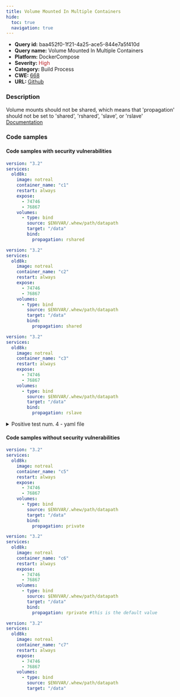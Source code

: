 ```yaml
---
title: Volume Mounted In Multiple Containers
hide:
  toc: true
  navigation: true
---
```


<style>
  .highlight .hll {
    background-color: #ff171742;
  }
  .md-content {
    max-width: 1100px;
    margin: 0 auto;
  }
</style>

-   **Query id:** baa452f0-1f21-4a25-ace5-844e7a5f410d
-   **Query name:** Volume Mounted In Multiple Containers
-   **Platform:** DockerCompose
-   **Severity:** <span style="color:#bb2124">High</span>
-   **Category:** Build Process
-   **CWE:** <a href="https://cwe.mitre.org/data/definitions/668.html" onclick="newWindowOpenerSafe(event, 'https://cwe.mitre.org/data/definitions/668.html')">668</a>
-   **URL:** [Github](https://github.com/Checkmarx/kics/tree/master/assets/queries/dockerCompose/volume_mounted_in_multiple_containers)

### Description
Volume mounts should not be shared, which means that 'propagation' should not be set to 'shared', 'rshared', 'slave', or 'rslave'<br>
[Documentation](https://docs.docker.com/compose/compose-file/compose-file-v3/#volumes)

### Code samples
#### Code samples with security vulnerabilities
```yaml title="Positive test num. 1 - yaml file" hl_lines="15"
version: "3.2"
services:
  old8k:
    image: notreal
    container_name: "c1"
    restart: always
    expose:
      - 74746
      - 76867
    volumes:
      - type: bind
        source: $ENVVAR/.whew/path/datapath
        target: "/data"
        bind:
          propagation: rshared

```
```yaml title="Positive test num. 2 - yaml file" hl_lines="15"
version: "3.2"
services:
  old8k:
    image: notreal
    container_name: "c2"
    restart: always
    expose:
      - 74746
      - 76867
    volumes:
      - type: bind
        source: $ENVVAR/.whew/path/datapath
        target: "/data"
        bind:
          propagation: shared

```
```yaml title="Positive test num. 3 - yaml file" hl_lines="15"
version: "3.2"
services:
  old8k:
    image: notreal
    container_name: "c3"
    restart: always
    expose:
      - 74746
      - 76867
    volumes:
      - type: bind
        source: $ENVVAR/.whew/path/datapath
        target: "/data"
        bind:
          propagation: rslave

```
<details><summary>Positive test num. 4 - yaml file</summary>

```yaml hl_lines="15"
version: "3.2"
services:
  old8k:
    image: notreal
    container_name: "c4"
    restart: always
    expose:
      - 74746
      - 76867
    volumes:
      - type: bind
        source: $ENVVAR/.whew/path/datapath
        target: "/data"
        bind:
          propagation: slave

```
</details>


#### Code samples without security vulnerabilities
```yaml title="Negative test num. 1 - yaml file"
version: "3.2"
services:
  old8k:
    image: notreal
    container_name: "c5"
    restart: always
    expose:
      - 74746
      - 76867
    volumes:
      - type: bind
        source: $ENVVAR/.whew/path/datapath
        target: "/data"
        bind:
          propagation: private

```
```yaml title="Negative test num. 2 - yaml file"
version: "3.2"
services:
  old8k:
    image: notreal
    container_name: "c6"
    restart: always
    expose:
      - 74746
      - 76867
    volumes:
      - type: bind
        source: $ENVVAR/.whew/path/datapath
        target: "/data"
        bind:
          propagation: rprivate #this is the default value

```
```yaml title="Negative test num. 3 - yaml file"
version: "3.2"
services:
  old8k:
    image: notreal
    container_name: "c7"
    restart: always
    expose:
      - 74746
      - 76867
    volumes:
      - type: bind
        source: $ENVVAR/.whew/path/datapath
        target: "/data"
        
```
